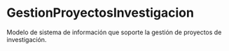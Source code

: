 # GestionProyectosInvestigacion
Modelo de sistema de información que soporte la gestión de proyectos de investigación.
